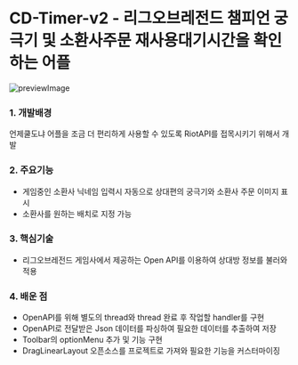 # CD-Timer-v2 - 리그오브레전드 챔피언 궁극기 및 소환사주문 재사용대기시간을 확인하는 어플
![previewImage](https://github.com/true-pine/Android_App_CD-Timer-v2/blob/master/docs/preview.webp)
### 1. 개발배경  
언제쿨도냐 어플을 조금 더 편리하게 사용할 수 있도록 RiotAPI를 접목시키기 위해서 개발
### 2. 주요기능  
- 게임중인 소환사 닉네임 입력시 자동으로 상대편의 궁극기와 소환사 주문 이미지 표시
- 소환사를 원하는 배치로 지정 가능
### 3. 핵심기술  
- 리그오브레전드 게임사에서 제공하는 Open API를 이용하여 상대방 정보를 불러와 적용
### 4. 배운 점  
- OpenAPI를 위해 별도의 thread와 thread 완료 후 작업할 handler를 구현
- OpenAPI로 전달받은 Json 데이터를 파싱하여 필요한 데이터를 추출하여 저장
- Toolbar의 optionMenu 추가 및 기능 구현
- DragLinearLayout 오픈소스를 프로젝트로 가져와 필요한 기능을 커스터마이징
